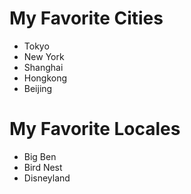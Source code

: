 # My Favorite Cities
- Tokyo
- New York
- Shanghai
- Hongkong
- Beijing

# My Favorite Locales
- Big Ben
- Bird Nest
- Disneyland
